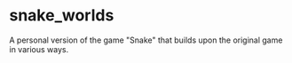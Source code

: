 # snake_worlds
A personal version of the game "Snake" that builds upon the original game in various ways.
